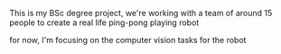 This is my BSc degree project, we're working with a team of around 15 people to create a real life ping-pong playing robot

for now, I'm focusing on the computer vision tasks for the robot
